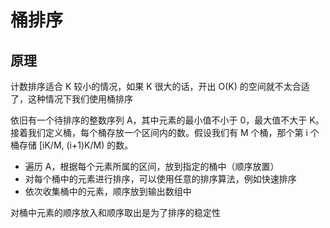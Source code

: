 # 桶排序

## 原理

计数排序适合 K 较小的情况，如果 K 很大的话，开出 O(K) 的空间就不太合适了，这种情况下我们使用桶排序

依旧有一个待排序的整数序列 A，其中元素的最小值不小于 0，最大值不大于 K。接着我们定义桶，每个桶存放一个区间内的数。假设我们有 M 个桶，那个第 i 个桶存储 [iK/M, (i+1)K/M) 的数。

* 遍历 A，根据每个元素所属的区间，放到指定的桶中（顺序放置）
* 对每个桶中的元素进行排序，可以使用任意的排序算法，例如快速排序
* 依次收集桶中的元素，顺序放到输出数组中

对桶中元素的顺序放入和顺序取出是为了排序的稳定性
